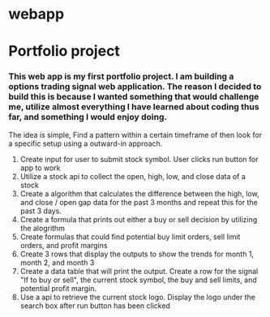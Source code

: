 # webapp
<html>
 <h1>Portfolio project</h1>


<h3>This web app is my first portfolio project. I am building a options trading signal web application. The reason I decided to build this is because I wanted something that would challenge me, utilize almost everything I have learned about coding thus far, and something I would enjoy doing.</h3>



The idea is simple, Find a pattern within a certain timeframe of then look for a specific setup using a outward-in approach. 
 
<ol>
 
  <li>Create input for user to submit stock symbol. User clicks run button for app to work</li>
  <li>Utilize a stock api to collect the open, high, low, and close data of a stock </li>
  <li>Create a algorithm that calculates the difference between the high, low, and close / open gap data for the past 3 months and repeat this for the past 3 days.</li>
  <li>Create a formula that prints out either a buy or sell decision by utilizing the alogrithm</li>
  <li>Create formulas that could find potential buy limit orders, sell limit orders, and profit margins </li>
  <li>Create 3 rows that display the outputs to show the trends for month 1, month 2, and month 3</li>
  <li>Create a data table that will print the output. Create a row for the signal "If to buy or sell", the current stock symbol, the buy and sell limits, and potential profit margin. </li>
  <li>Use a api to retrieve the current stock logo. Display the logo under the search box after run button has been clicked</li>

</ol>


</html>
